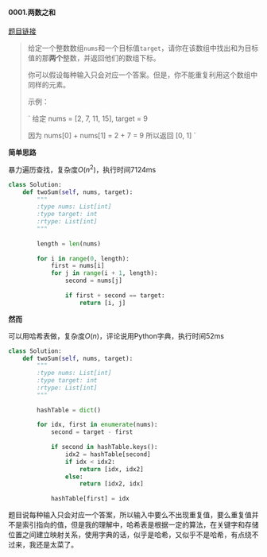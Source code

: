 #### 0001.两数之和

[题目链接](https://leetcode-cn.com/problems/two-sum/)

> 给定一个整数数组`nums`和一个目标值`target`，请你在该数组中找出和为目标值的那**两个**整数，并返回他们的数组下标。
>
> 你可以假设每种输入只会对应一个答案。但是，你不能重复利用这个数组中同样的元素。
>
> 示例：
>
> `
> 给定 nums = [2, 7, 11, 15],
> target = 9
> 
> 因为 nums[0] + nums[1] = 2 + 7 = 9
> 所以返回 [0, 1]
> `

**简单思路**

暴力遍历查找，复杂度$O(n^2)$，执行时间7124ms

```python
class Solution:
    def twoSum(self, nums, target):
        """
        :type nums: List[int]
        :type target: int
        :rtype: List[int]
        """
        
        length = len(nums)
        
        for i in range(0, length):
            first = nums[i]
            for j in range(i + 1, length):
                second = nums[j]
                
                if first + second == target:
                    return [i, j]
```

**然而**

可以用哈希表做，复杂度$O(n)$，评论说用Python字典，执行时间52ms

```python
class Solution:
    def twoSum(self, nums, target):
        """
        :type nums: List[int]
        :type target: int
        :rtype: List[int]
        """
        
        hashTable = dict()
        
        for idx, first in enumerate(nums):
            second = target - first
            
            if second in hashTable.keys():
                idx2 = hashTable[second]
                if idx < idx2:
                    return [idx, idx2]
                else:
                    return [idx2, idx]
            
            hashTable[first] = idx
```

题目说每种输入只会对应一个答案，所以输入中要么不出现重复值，要么重复值并不是索引指向的值，但是我的理解中，哈希表是根据一定的算法，在关键字和存储位置之间建立映射关系，使用字典的话，似乎是哈希，又似乎不是哈希，有点绕不过来，我还是太菜了。


